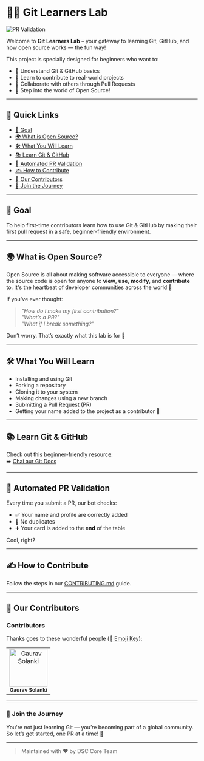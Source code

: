 # 👨‍💻 Git Learners Lab

![PR Validation](https://github.com/gauravslnk/git-learners-lab/actions/workflows/pull_request_validation.yml/badge.svg)

Welcome to **Git Learners Lab** – your gateway to learning Git, GitHub, and how open source works — the fun way!

This project is specially designed for beginners who want to:

- 🧠 Understand Git & GitHub basics  
- 🔧 Learn to contribute to real-world projects  
- 🤝 Collaborate with others through Pull Requests  
- 🚀 Step into the world of Open Source!  

---

## 🔗 Quick Links

- [🎯 Goal](#-goal)  
- [🌍 What is Open Source?](#-what-is-open-source)  
- [🛠 What You Will Learn](#-what-you-will-learn)  
- [📚 Learn Git & GitHub](#-learn-git--github)  
- [🤖 Automated PR Validation](#-automated-pr-validation)  
- [✍️ How to Contribute](#-how-to-contribute)  
- [💖 Our Contributors](#-our-contributors)  
- [🧠 Join the Journey](#-join-the-journey)  

---

## 🎯 Goal

To help first-time contributors learn how to use Git & GitHub by making their first pull request in a safe, beginner-friendly environment.

---

## 🌍 What is Open Source?

Open Source is all about making software accessible to everyone — where the source code is open for anyone to **view**, **use**, **modify**, and **contribute** to. It's the heartbeat of developer communities across the world 💖

If you've ever thought:  
> _"How do I make my first contribution?"_  
> _"What’s a PR?"_  
> _"What if I break something?"_  

Don’t worry. That’s exactly what this lab is for 💪

---

## 🛠 What You Will Learn

- Installing and using Git  
- Forking a repository  
- Cloning it to your system  
- Making changes using a new branch  
- Submitting a Pull Request (PR)  
- Getting your name added to the project as a contributor 🌟  

---

## 📚 Learn Git & GitHub

Check out this beginner-friendly resource:  
➡️ [Chai aur Git Docs](https://docs.chaicode.com/youtube/chai-aur-git/introduction/)

---

## 🤖 Automated PR Validation

Every time you submit a PR, our bot checks:
- ✅ Your name and profile are correctly added  
- 🚫 No duplicates  
- ➕ Your card is added to the **end** of the table  

Cool, right?

---

## ✍️ How to Contribute

Follow the steps in our [CONTRIBUTING.md](CONTRIBUTING.md) guide.

---

## 💖 Our Contributors

### Contributors  

Thanks goes to these wonderful people ([:hugs: Emoji Key](https://allcontributors.org/docs/en/emoji-key)):

<!-- ALL-CONTRIBUTORS-LIST:START - Do not remove or modify this section -->
<!-- prettier-ignore-start -->
<!-- markdownlint-disable -->
<table>
    <tbody>
        <tr>
            <td align="center">
                <a href="https://github.com/gauravslnk/">
                    <img src="https://avatars.githubusercontent.com/u/92677309?v=4" width="100px;" alt="Gaurav Solanki" />
                    <br />
                    <sub><b>Gaurav Solanki</b></sub>
                </a>
            </td>
            <!-- Add new entries below this line by editing README.md -->
        </tr>
    </tbody>
</table>
<!-- markdownlint-enable -->
<!-- prettier-ignore-end -->
<!-- ALL-CONTRIBUTORS-LIST:END -->

---

### 🧠 Join the Journey

You're not just learning Git — you’re becoming part of a global community.  
So let’s get started, one PR at a time! 🎯

---

> Maintained with ❤️ by DSC Core Team
